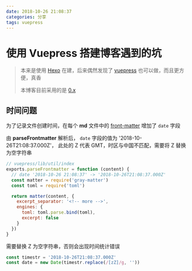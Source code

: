 ```yaml
---
date: 2018-10-26 21:08:37
categories: 分享
tags: vuepress
---
```


# 使用 Vuepress 搭建博客遇到的坑

> 本来是使用 [Hexo](https://hexo.io/zh-cn/) 在建，后来偶然发现了 [vuepress](https://vuepress.vuejs.org/zh/) 也可以做，而且更方便，真香
>
> 本博客目前采用的是 [0.x](https://v0.vuepress.vuejs.org/zh/)

## 时间问题

为了记录文件创建时间，在每个 **md** 文件中的 [front-matter](https://v0.vuepress.vuejs.org/zh/guide/markdown.html#front-matter) 增加了 `date` 字段

由 **parseFrontmatter** 解析后， `date` 字段的值为 '2018-10-26T21:08:37.000Z'， 此处的 Z 代表 GMT，时区与中国不匹配，需要将 Z 替换为空字符串

```javascript
// vuepress/lib/util/index
exports.parseFrontmatter = function (content) {
  // date '2018-10-26 21:08:37' -> '2018-10-26T21:08:37.000Z'
  const matter = require('gray-matter')
  const toml = require('toml')

  return matter(content, {
    excerpt_separator: '<!-- more -->',
    engines: {
      toml: toml.parse.bind(toml),
      excerpt: false
    }
  })
}
```

需要替换 Z 为空字符串，否则会出现时间统计错误

```javascript
const timestr = '2018-10-26T21:08:37.000Z'
const date = new Date(timestr.replace(/[zZ]/g, ''))
```

